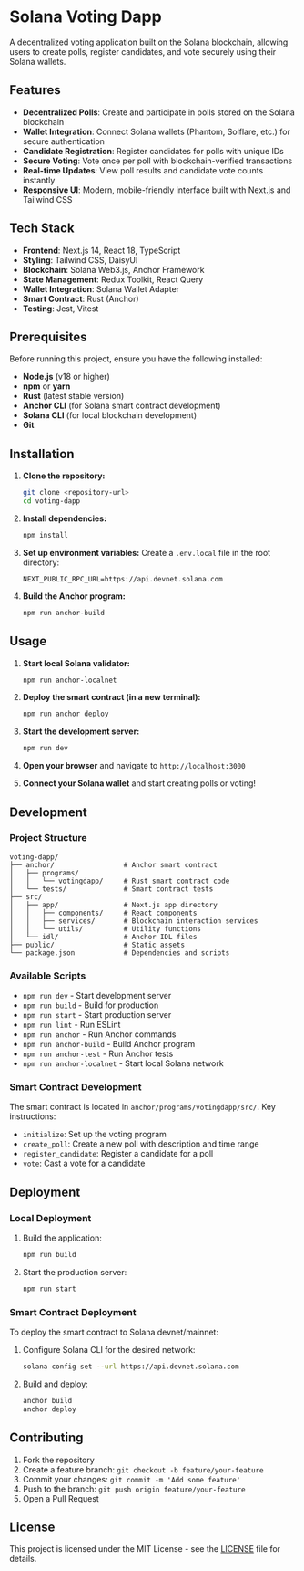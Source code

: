 # Solana Voting Dapp

A decentralized voting application built on the Solana blockchain, allowing users to create polls, register candidates, and vote securely using their Solana wallets.

## Features

- **Decentralized Polls**: Create and participate in polls stored on the Solana blockchain
- **Wallet Integration**: Connect Solana wallets (Phantom, Solflare, etc.) for secure authentication
- **Candidate Registration**: Register candidates for polls with unique IDs
- **Secure Voting**: Vote once per poll with blockchain-verified transactions
- **Real-time Updates**: View poll results and candidate vote counts instantly
- **Responsive UI**: Modern, mobile-friendly interface built with Next.js and Tailwind CSS

## Tech Stack

- **Frontend**: Next.js 14, React 18, TypeScript
- **Styling**: Tailwind CSS, DaisyUI
- **Blockchain**: Solana Web3.js, Anchor Framework
- **State Management**: Redux Toolkit, React Query
- **Wallet Integration**: Solana Wallet Adapter
- **Smart Contract**: Rust (Anchor)
- **Testing**: Jest, Vitest

## Prerequisites

Before running this project, ensure you have the following installed:

- **Node.js** (v18 or higher)
- **npm** or **yarn**
- **Rust** (latest stable version)
- **Anchor CLI** (for Solana smart contract development)
- **Solana CLI** (for local blockchain development)
- **Git**

## Installation

1. **Clone the repository:**
   ```bash
   git clone <repository-url>
   cd voting-dapp
   ```

2. **Install dependencies:**
   ```bash
   npm install
   ```

3. **Set up environment variables:**
   Create a `.env.local` file in the root directory:
   ```env
   NEXT_PUBLIC_RPC_URL=https://api.devnet.solana.com
   ```

4. **Build the Anchor program:**
   ```bash
   npm run anchor-build
   ```

## Usage

1. **Start local Solana validator:**
   ```bash
   npm run anchor-localnet
   ```

2. **Deploy the smart contract (in a new terminal):**
   ```bash
   npm run anchor deploy
   ```

3. **Start the development server:**
   ```bash
   npm run dev
   ```

4. **Open your browser** and navigate to `http://localhost:3000`

5. **Connect your Solana wallet** and start creating polls or voting!

## Development

### Project Structure

```
voting-dapp/
├── anchor/                 # Anchor smart contract
│   ├── programs/
│   │   └── votingdapp/     # Rust smart contract code
│   └── tests/              # Smart contract tests
├── src/
│   ├── app/                # Next.js app directory
│   │   ├── components/     # React components
│   │   ├── services/       # Blockchain interaction services
│   │   └── utils/          # Utility functions
│   └── idl/                # Anchor IDL files
├── public/                 # Static assets
└── package.json            # Dependencies and scripts
```

### Available Scripts

- `npm run dev` - Start development server
- `npm run build` - Build for production
- `npm run start` - Start production server
- `npm run lint` - Run ESLint
- `npm run anchor` - Run Anchor commands
- `npm run anchor-build` - Build Anchor program
- `npm run anchor-test` - Run Anchor tests
- `npm run anchor-localnet` - Start local Solana network

### Smart Contract Development

The smart contract is located in `anchor/programs/votingdapp/src/`. Key instructions:

- `initialize`: Set up the voting program
- `create_poll`: Create a new poll with description and time range
- `register_candidate`: Register a candidate for a poll
- `vote`: Cast a vote for a candidate

## Deployment

### Local Deployment

1. Build the application:
   ```bash
   npm run build
   ```

2. Start the production server:
   ```bash
   npm run start
   ```

### Smart Contract Deployment

To deploy the smart contract to Solana devnet/mainnet:

1. Configure Solana CLI for the desired network:
   ```bash
   solana config set --url https://api.devnet.solana.com
   ```

2. Build and deploy:
   ```bash
   anchor build
   anchor deploy
   ```

## Contributing

1. Fork the repository
2. Create a feature branch: `git checkout -b feature/your-feature`
3. Commit your changes: `git commit -m 'Add some feature'`
4. Push to the branch: `git push origin feature/your-feature`
5. Open a Pull Request

## License

This project is licensed under the MIT License - see the [LICENSE](LICENSE) file for details.
